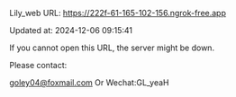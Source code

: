 Lily_web URL: https://222f-61-165-102-156.ngrok-free.app

Updated at: 2024-12-06 09:15:41

If you cannot open this URL, the server might be down.

Please contact: 

goley04@foxmail.com Or Wechat:GL_yeaH